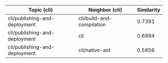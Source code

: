 | Topic (cli) | Neighbor (cli) | Similarity |
|-------------|-------------------|------------|
| cli/publishing-and-deployment | cli/build-and-compilation | 0.7391 |
| cli/publishing-and-deployment | cli | 0.6894 |
| cli/publishing-and-deployment | cli/native-aot | 0.5856 |
